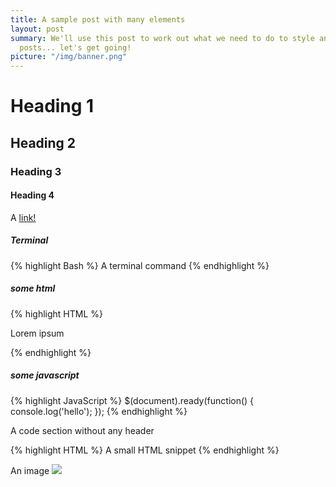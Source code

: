 ```yaml
---
title: A sample post with many elements
layout: post
summary: We'll use this post to work out what we need to do to style an individual
  posts... let's get going!
picture: "/img/banner.png"
---
```


# Heading 1
## Heading 2
### Heading 3
#### Heading 4

A <a href="#" target="_blank">link!</a>

##### Terminal
{% highlight Bash %}
A terminal command
{% endhighlight %}

##### some html
{% highlight HTML %}
<div class="container py5">
  <p>Lorem ipsum</p>
</div>
{% endhighlight %}

##### some javascript
{% highlight JavaScript %}
$(document).ready(function() {
  console.log('hello');
});
{% endhighlight %}

A code section without any header
<div class="no-select-button">
{% highlight HTML %}
<span>A small HTML snippet</span>
{% endhighlight %}
</div>

An image
<img src="https://jekyllrb.com/img/logo-2x.png" class="img-fluid"/>